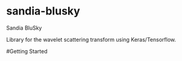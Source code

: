 # sandia-blusky

Sandia BluSky

Library for the wavelet scattering transform using Keras/Tensorflow.

#Getting Started

